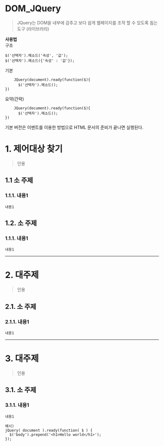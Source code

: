 DOM_JQuery
=======================
> JQuery는 DOM을 내부에 감추고 보다 쉽게 웹페이지를 조작 할 수 있도록 돕는 도구 (라이브러리)  
  
**사용법**  
구조
```
$('선택자').메소드('속성', '값');
$('선택자').메소드({'속성' : '값'});

```
기본
```
    JQuery(document).ready(function($){
      $('선택자').메소드();
})
```
요약(간략)   
```
    JQuery(document).ready(function($){
      $('선택자').메소드();
})
```
기본 버전은 이벤트를 이용한 방법으로 HTML 문서의 준비가 끝나면 실행된다.

# 1. 제어대상 찾기
> 인용  

## 1.1 소 주제
### 1.1.1. 내용1
```
내용1
```
## 1.2. 소 주제
### 1.1.1. 내용1
```
내용1
```

***
# 2. 대주제
> 인용
## 2.1. 소 주제
### 2.1.1. 내용1
```
내용1
```   

***
# 3. 대주제
> 인용
## 3.1. 소 주제
### 3.1.1. 내용1
```
내용1
```


```
예시)
jQuery( document ).ready(function( $ ) {
  $('body').prepend('<h1>Hello world</h1>');
});
```

